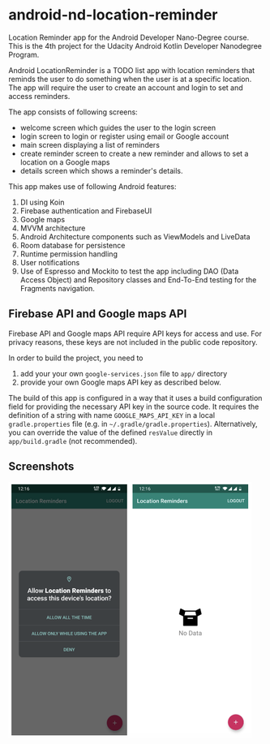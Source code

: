 # android-nd-location-reminder

Location Reminder app for the Android Developer Nano-Degree course. This is the 4th project
for the Udacity Android Kotlin Developer Nanodegree Program.

Android LocationReminder is a TODO list app with location reminders that reminds the
user to do something when the user is at a specific location. The app will require the
user to create an account and login to set and access reminders.

The app consists of following screens:

- welcome screen which guides the user to the login screen
- login screen to login or register using email or Google account
- main screen displaying a list of reminders
- create reminder screen to create a new reminder and allows to set a location on a Google maps
- details screen which shows a reminder's details. 

This app makes use of following Android features:

1. DI using Koin
2. Firebase authentication and FirebaseUI
3. Google maps
4. MVVM architecture
5. Android Architecture components such as ViewModels and LiveData 
6. Room database for persistence
7. Runtime permission handling
7. User notifications
8. Use of Espresso and Mockito to test the app including DAO (Data Access Object) and Repository
   classes and End-To-End testing for the Fragments navigation.


## Firebase API and Google maps API

Firebase API and Google maps API require API keys for access and use.
For privacy reasons, these keys are not included in the public code repository.

In order to build the project, you need to

1. add your your own `google-services.json` file to `app/` directory
2. provide your own Google maps API key as described below.

The build of this app is configured in a way that it uses a build configuration field for
providing the necessary API key in the source code. It requires the definition of a string
with name `GOOGLE_MAPS_API_KEY` in a local `gradle.properties` file (e.g. in `~/.gradle/gradle.properties`).
Alternatively, you can override the value of the defined `resValue` directly in `app/build.gradle`
(not recommended).


## Screenshots

<img src="https://raw.githubusercontent.com/jploz/android-nd-location-reminder/main/screenshots/Screenshot_060852042.png" width="480"/>
